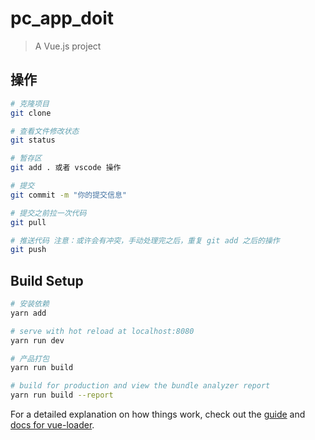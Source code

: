 # pc_app_doit

> A Vue.js project
## 操作
```bash
# 克隆项目
git clone 

# 查看文件修改状态
git status

# 暂存区
git add . 或者 vscode 操作

# 提交
git commit -m "你的提交信息"

# 提交之前拉一次代码
git pull

# 推送代码 注意：或许会有冲突，手动处理完之后，重复 git add 之后的操作
git push

```

## Build Setup

``` bash
# 安装依赖
yarn add

# serve with hot reload at localhost:8080
yarn run dev

# 产品打包
yarn run build

# build for production and view the bundle analyzer report
yarn run build --report
```

For a detailed explanation on how things work, check out the [guide](http://vuejs-templates.github.io/webpack/) and [docs for vue-loader](http://vuejs.github.io/vue-loader).
